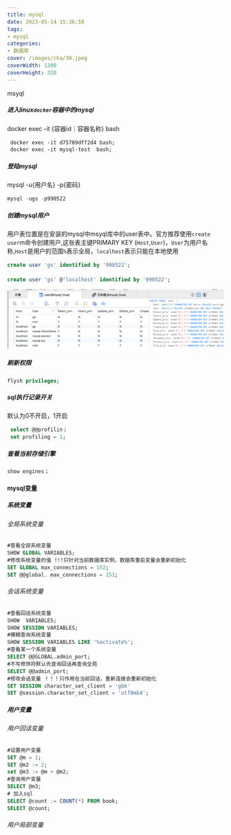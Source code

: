 ```yaml
---
title: mysql
date: 2023-05-14 15:36:58
tags:
- mysql
categories:
- 数据库
cover: /images/cha/30.jpeg
coverWidth: 1200
coverHeight: 320
---
```


msyql

<!-- more -->

##### 进入linux`docker`容器中的mysql

docker exec -it {容器id｜容器名称} bash

```dockerfile
 docker exec -it d75789dff2d4 bash;
 docker exec -it mysql-test  bash;
```

##### 登陆mysql

mysql -u{用户名} -p{密码} 

```sql
mysql -ugs -p990522
```

##### 创建mysql用户

用户表位置是在安装的mysql中msyql库中的user表中。官方推荐使用`create user`m命令创建用户,这张表主键PRIMARY KEY (`Host`,`User`)，`User`为用户名称,`Host`是用户的范围`%`表示全局，`localhost`表示只能在本地使用

```sql
create user 'gs' identified by '990522';

create user 'gs' @'localhost' identified by '990522';
```

![image-20230514154916592](mysql/image-20230514154916592.png)

##### 刷新权限

```sql
flysh privileges;
```

##### sql执行记录开关

默认为0不开启，1开启

```sql
 select @@profilin；
 set profiling = 1;
```

##### 查看当前存储引擎

```sql
show engines；
```

#### mysql变量

##### 系统变量

###### 全局系统变量

```sql
#查看全部系统变量
SHOW GLOBAL VARIABLES;
#修改系统变量的值 !!!只针对当前数据库实例，数据库重启变量会重新初始化
SET GLOBAL max_connections = 152;
SET @@global. max_connections = 151;
```

###### 会话系统变量

```sql
#查看回话系统变量
SHOW  VARIABLES;
SHOW SESSION VARIABLES;
#模糊查询系统变量
SHOW SESSION VARIABLES LIKE '%activate%'; 
#查看某一个系统变量
SELECT @@GLOBAL.admin_port;
#不写修饰符默认先查询回话再查询全局
SELECT @@admin_port;
#修改会话变量 ！！！只作用在当前回话，重新连接会重新初始化
SET SESSION character_set_client = 'gbk'
SET @session.character_set_client = 'utf8mb4';
```

##### 用户变量

###### 用户回话变量

```sql
#设置用户变量
SET @m = 1;                                                                                        1;
SET @m2 := 2; 
set @m3 := @m + @m2;
#查询用户变量
SELECT @m3;
# 加入sql
SELECT @count := COUNT(*) FROM book;
SELECT @count;
```

###### 用户局部变量

